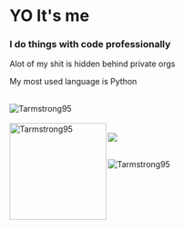 <div>
  <h1>YO It's me</h1>
  <h3>I do things with code professionally</h3>
  <p>Alot of my shit is hidden behind private orgs</p>
  <p>My most used language is Python</p>
</div>

<br/>

<div> 
<!--   <a href="https://github.com/ryo-ma/github-profile-trophy"/> -->
  <img src="https://github-profile-trophy.vercel.app/?username=Tarmstrong95&theme=onedark&margin-w=15&margin-h=15&column=7" alt="Tarmstrong95" />
</div>

<br/>

<div>
    <img height="170" align="left" src="https://github-readme-stats.vercel.app/api?username=Tarmstrong95&count_private=true&include_all_commits=true&theme=onedark" alt="Tarmstrong95" />
</div>

<br/>

<div >
  <img src="https://github-readme-stats.vercel.app/api/top-langs/?username=Tarmstrong95&layout=compact&theme=onedark&langs_count=3" />
</div>

<br/>

<p> 
  <img src="https://komarev.com/ghpvc/?username=Tarmstrong95&label=Profile%20views&color=0e75b6&style=flat" alt="Tarmstrong95" /> 
</p>
